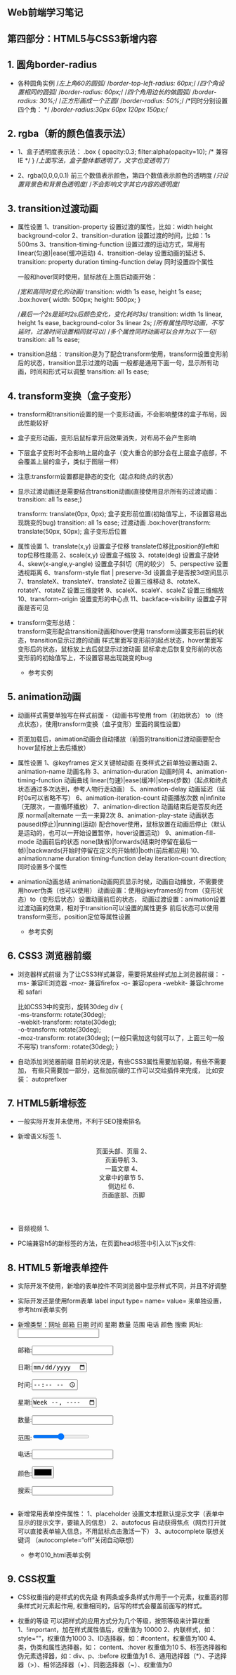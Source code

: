 ## Web前端学习笔记 ##

## 第四部分：HTML5与CSS3新增内容

## 1. 圆角border-radius
- 各种圆角实例
    /*左上角60的圆弧*/
    /*border-top-left-radius: 60px;*/
    /*四个角设置相同的圆弧*/
    /*border-radius: 60px;*/
    /*四个角用边长的做圆弧*/
    /*border-radius: 30%;*/
    /*正方形画成一个正圆*/
    /*border-radius: 50%;*/
    /*同时分别设置四个角： */
    /*border-radius:30px 60px 120px 150px;*/
    
## 2. rgba（新的颜色值表示法）
- 1、盒子透明度表示法：
    .box
    {
        opacity:0.3;
        filter:alpha(opacity=10); /* 兼容IE */
    }
    /*上面写法，盒子整体都透明了，文字也变透明了*/

- 2、rgba(0,0,0,0.1) 前三个数值表示颜色，第四个数值表示颜色的透明度
    /*只设置背景色和背景色透明度*/
    /*不会影响文字其它内容的透明度*/ 
    
## 3. transition过渡动画
- 属性设置
    1、transition-property 设置过渡的属性，比如：width height background-color
    2、transition-duration 设置过渡的时间，比如：1s 500ms
    3、transition-timing-function 设置过渡的运动方式，常用有 linear(匀速)|ease(缓冲运动)
    4、transition-delay 设置动画的延迟
    5、transition: property duration timing-function delay 同时设置四个属性
    
    一般和hover同时使用，鼠标放在上面后动画开始：
    
    /*宽和高同时变化的动画*/
        transition: width 1s ease, height 1s ease;
        .box:hover{
                width: 500px;
                height: 500px;
            }
        
    /*最后一个2s是延时2s后颜色变化，变化耗时3s*/
        transition: width 1s linear, height 1s ease, background-color 3s linear 2s;
    /*所有属性同时动画，不写延时，过渡时间设置相同就可以*/
    /*多个属性同时动画可以合并为以下一句*/
        transition: all 1s ease;
    
- transition总结：
    transition是为了配合transform使用，transform设置变形前后的状态，transition显示过渡的动画
    一般都是通用下面一句，显示所有动画，时间和形式可以调整
        transition: all 1s ease;
        
## 4. transform变换（盒子变形）
- transform和transition设置的是一个变形动画，不会影响整体的盒子布局，因此性能较好
- 盒子变形动画，变形后鼠标拿开后效果消失，对布局不会产生影响
- 下层盒子变形时不会影响上层的盒子（变大重合的部分会在上层盒子底部，不会覆盖上层的盒子，类似于图层一样）

- 注意:transform设置都是静态的变化（起点和终点的状态）
- 显示过渡动画还是需要结合transition动画(直接使用显示所有的过渡动画：transition: all 1s ease;)

    transform: translate(0px, 0px); 盒子变形前位置(初始值写上，不设置容易出现跳变的bug)
    transition: all 1s ease; 过渡动画
    .box:hover{transform: translate(50px, 50px); 盒子变形后位置

- 属性设置
    1、translate(x,y) 设置盒子位移
        translate位移比position的left和top位移性能高
    2、scale(x,y) 设置盒子缩放
    3、rotate(deg) 设置盒子旋转
    4、skew(x-angle,y-angle) 设置盒子斜切（用的较少）
    5、perspective 设置透视距离
    6、transform-style flat | preserve-3d 设置盒子是否按3d空间显示
    7、translateX、translateY、translateZ 设置三维移动
    8、rotateX、rotateY、rotateZ 设置三维旋转
    9、scaleX、scaleY、scaleZ 设置三维缩放
    10、transform-origin 设置变形的中心点
    11、backface-visibility 设置盒子背面是否可见 

- transform变形总结：  
     transform变形配合transition动画和hover使用
     transform设置变形前后的状态，transition显示过渡的动画
     样式里面写变形前的起点状态，hover里面写变形后的状态，鼠标放上去后就显示过渡动画
     鼠标拿走后恢复变形前的状态
     变形前的初始值写上，不设置容易出现跳变的bug
     - 参考实例
    
## 5. animation动画
- 动画样式需要单独写在样式前面
-（动画书写使用 from（初始状态） to（终点状态），使用transform变换（盒子变形）里面的属性设置）
- 页面加载后，animation动画会自动播放（前面的transition过渡动画要配合hover鼠标放上去后播放）

- 属性设置
    1、@keyframes 定义关键帧动画
        在类样式之前单独设置动画
    2、animation-name 动画名称
    3、animation-duration 动画时间
    4、animation-timing-function 动画曲线 linear(匀速)|ease(缓冲)|steps(步数)（起点和终点状态通过多次达到，参考人物行走动画）
    5、animation-delay 动画延迟（延时0s可以省略不写）
    6、animation-iteration-count 动画播放次数 n|infinite（无限次，一直循环播放）
    7、animation-direction 动画结束后是否反向还原 normal|alternate
        一去一来算2次
    8、animation-play-state 动画状态 paused(停止)|running(运动)
        配合hover使用，鼠标放置在动画后停止（默认是运动的，也可以一开始设置暂停，hover设置运动）
    9、animation-fill-mode 动画前后的状态 none(缺省)|forwards(结束时停留在最后一帧)|backwards(开始时停留在定义的开始帧)|both(前后都应用)
    10、animation:name duration timing-function delay iteration-count direction;同时设置多个属性         
     
- animation动画总结
    animation动画网页显示时候，动画自动播放，不需要使用hover伪类（也可以使用）
    动画设置：使用@keyframes的 from（变形状态）to（变形后状态）设置动画前后的状态，
    动画过渡设置：animation设置过渡动画的效果，相对于transition可以设置的属性更多
    前后状态可以使用transform变形，position定位等属性设置
    - 参考实例
    
## 6. CSS3 浏览器前缀     
- 浏览器样式前缀
    为了让CSS3样式兼容，需要将某些样式加上浏览器前缀：
        -ms- 兼容IE浏览器
        -moz- 兼容firefox
        -o- 兼容opera
        -webkit- 兼容chrome 和 safari 
        
    比如CSS3中的变形，旋转30deg
    div
    {    
        -ms-transform: rotate(30deg);        
        -webkit-transform: rotate(30deg);    
        -o-transform: rotate(30deg);        
        -moz-transform: rotate(30deg);  (一般只需加这句就可以了，上面三句一般不用写) 
        transform: rotate(30deg);
    }

- 自动添加浏览器前缀
    目前的状况是，有些CSS3属性需要加前缀，有些不需要加，
    有些只需要加一部分，这些加前缀的工作可以交给插件来完成，
    比如安装： autoprefixer 
    
## 7. HTML5新增标签
- 一般实际开发并未使用，不利于SEO搜索排名
- 新增语义标签
    1、<header> 页面头部、页眉
    2、<nav> 页面导航
    3、<article> 一篇文章
    4、<section> 文章中的章节
    5、<aside> 侧边栏
    6、<footer> 页面底部、页脚

- 音频视频
    1、<audio>
    2、<video>

- PC端兼容h5的新标签的方法，在页面head标签中引入以下js文件:
    <script type="text/javascript" src="//cdn.bootcss.com/html5shiv/r29/html5.js"></script>

## 8. HTML5 新增表单控件
- 实际开发不使用，新增的表单控件不同浏览器中显示样式不同，并且不好调整
- 实际开发还是使用form表单 label input type= name= value= 来单独设置，参考html表单实例
- 新增类型：网址 邮箱 日期 时间 星期 数量 范围 电话 颜色 搜索
    <label>网址:</label><input type="url" name="" required><br><br> 
    <label>邮箱:</label><input type="email" name="" required><br><br> 
    <label>日期:</label><input type="date" name=""><br><br> 
    <label>时间:</label><input type="time" name=""><br><br> 
    <label>星期:</label><input type="week" name=""><br><br> 
    <label>数量:</label><input type="number" name=""> <br><br>
    <label>范围:</label><input type="range" name=""><br><br> 
    <label>电话:</label><input type="tel" name=""><br><br> 
    <label>颜色:</label><input type="color" name=""><br><br> 
    <label>搜索:</label><input type="search" name=""><br><br>

- 新增常用表单控件属性：
    1、placeholder 设置文本框默认提示文字（表单中显示的提示文字，要输入的信息）
    2、autofocus 自动获得焦点（网页打开就可以直接表单输入信息，不用鼠标点击激活一下）
    3、autocomplete 联想关键词 （autocomplete=“off”关闭自动联想）  
    - 参考010_html表单实例  
    
## 9. CSS权重
- CSS权重指的是样式的优先级
    有两条或多条样式作用于一个元素，权重高的那条样式对元素起作用,
    权重相同的，后写的样式会覆盖前面写的样式。     
    
- 权重的等级
    可以把样式的应用方式分为几个等级，按照等级来计算权重
    1、!important，加在样式属性值后，权重值为 10000
    2、内联样式，如：style=””，权重值为1000
    3、ID选择器，如：#content，权重值为100
    4、类，伪类和属性选择器，如： content、:hover 权重值为10
    5、标签选择器和伪元素选择器，如：div、p、:before 权重值为1
    6、通用选择器（*）、子选择器（>）、相邻选择器（+）、同胞选择器（~）、权重值为0                  